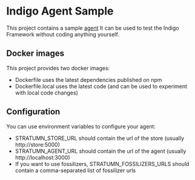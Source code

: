 # Indigo Agent Sample

This project contains a sample [agent](https://github.com/stratumn/indigo-js/tree/master/packages/agent-js)
It can be used to test the Indigo Framework without coding anything yourself.

## Docker images

This project provides two docker images:

* Dockerfile uses the latest dependencies published on npm
* Dockerfile.local uses the latest code (and can be used to experiment with local code changes)

## Configuration

You can use environment variables to configure your agent:

* STRATUMN_STORE_URL should contain the url of the store (usually http://store:5000)
* STRATUMN_AGENT_URL should contain the url of the agent (usually http://localhost:3000)
* If you want to use fossilizers, STRATUMN_FOSSILIZERS_URLS should contain a comma-separated list of fossilizer urls